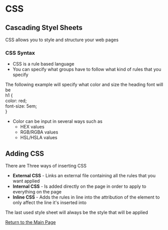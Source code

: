 # CSS

## Cascading Styel Sheets

CSS allows you to style and structure your web pages  

### CSS Syntax

- CSS is a rule based language  
- You can specify what groups have to follow what kind of rules that you specify  

The following example will specify what color and size the heading font will be  
h1 {  
color: red;  
font-size: 5em;  
}  

- Color can be input in several ways such as
  - HEX values
  - RGB/RGBA values
  - HSL/HSLA values

## Adding CSS

There are Three ways of inserting CSS

- **External CSS** - Links an external file containing all the rules that you want applied
- **Internal CSS** - Is added directly on the page in order to apply to everything on the page
- **Inline CSS** - Adds the rules in line into the attribution of the element to only affect the line it's inserted into

The last used style sheet will always be the style that will be applied  

[Return to the Main Page](https://rogermreyes.github.io/reading-notes/)
